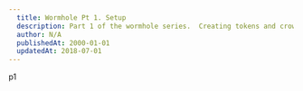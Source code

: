```yaml
---
  title: Wormhole Pt 1. Setup
  description: Part 1 of the wormhole series.  Creating tokens and crowdsales on Bitcoin Cash (BCH)
  author: N/A
  publishedAt: 2000-01-01
  updatedAt: 2018-07-01
---
```


p1